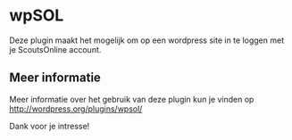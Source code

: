 # wpSOL

Deze plugin maakt het mogelijk om op een wordpress site in te loggen met je ScoutsOnline account.

## Meer informatie

Meer informatie over het gebruik van deze plugin kun je vinden op http://wordpress.org/plugins/wpsol/

Dank voor je intresse!
